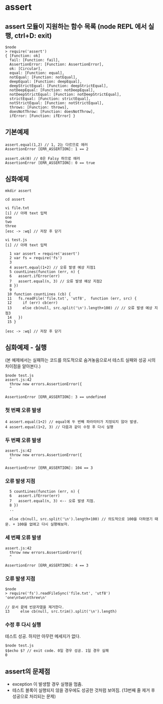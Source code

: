 # assert

## assert 모듈이 지원하는 함수 목록 (node REPL 에서 실행, ctrl+D: exit)
```
$node
> require('assert')
{ [Function: ok]
  fail: [Function: fail],
  AssertionError: [Function: AssertionError],
  ok: [Circular],
  equal: [Function: equal],
  notEqual: [Function: notEqual],
  deepEqual: [Function: deepEqual],
  deepStrictEqual: [Function: deepStrictEqual],
  notDeepEqual: [Function: notDeepEqual],
  notDeepStrictEqual: [Function: notDeepStrictEqual],
  strictEqual: [Function: strictEqual],
  notStrictEqual: [Function: notStrictEqual],
  throws: [Function: throws],
  doesNotThrow: [Function: doesNotThrow],
  ifError: [Function: ifError] }
```
## 기본예제
```
assert.equal(1,2) // 1, 2는 다르므로 에러
AssertionError [ERR_ASSERTION]: 1 == 2

assert.ok(0) // 0은 Falsy 하므로 에러
AssertionError [ERR_ASSERTION]: 0 == true
```

## 심화예제
```
mkdir assert

cd assert

vi file.txt
[i] // 아래 text 입력
one
two
three
[esc -> :wq] // 저장 후 닫기

vi test.js
[i] // 아래 text 입력

  1 var assert = require('assert')
  2 var fs = require('fs')
  3
  4 assert.equal(1+2) // 오류 발생 예상 지점1
  5 countLines(function (err, n) {
  6   assert.ifError(err)
  7   assert.equal(n, 3) // 오류 발생 예상 지점2
  8 })
  9
 10 function countLines (cb) {
 11   fs.readFile('file.txt', 'utf8',  function (err, src) {
 12     if (err) cb(err)
 13     else cb(null, src.split('\n').length+100) // // 오류 발생 예상 지점3
 14   })
 15 }

[esc -> :wq] // 저장 후 닫기
```

## 심화예제 - 실행
(본 예제에서는 실패하는 코드를 의도적으로 숨겨놓음으로서 테스트 실패와 성공 시의 차이점을 알아본다.)
```
$node test.js
assert.js:42
  throw new errors.AssertionError({
  ^

AssertionError [ERR_ASSERTION]: 3 == undefined
```

### 첫 번째 오류 발생

```
4 assert.equal(1+2) // equal에 두 번째 파라미터가 지정되지 않아 발생.
4 assert.equal(1+2, 3) // 다음과 같이 수정 후 다시 실행
```

### 두 번째 오류 발생
```
assert.js:42
  throw new errors.AssertionError({
  ^

AssertionError [ERR_ASSERTION]: 104 == 3
```

### 오류 발생 지점
```
  5 countLines(function (err, n) {
  6   assert.ifError(err)
  7   assert.equal(n, 3) <-- 오류 발생 지점.
  8 })
  ..

  else cb(null, src.split('\n').length+100) // 의도적으로 100을 더하였기 때문. + 100을 없애고 다시 실행해보자.
```

### 세 번째 오류 발생
```
assert.js:42
  throw new errors.AssertionError({
  ^

AssertionError [ERR_ASSERTION]: 4 == 3
```

### 오류 발생 지점
```
$node
> require('fs').readFileSync('file.txt', 'utf8')
'one\ntwo\nthree\n'

// 문서 끝에 빈문자열을 제거한다.
13     else cb(null, src.trim().split('\n').length)
```

### 수정 후 다시 실행
테스트 성공. 하지만 아무런 메세지가 없다.

```
$node test.js
$$echo $? // exit code. 0일 경우 성공. 1일 경우 실패
0
```

## assert의 문제점
- exception 이 발생할 경우 실행을 멈춤.
- 테스트 블록이 실행되지 않을 경우에도 성공한 것처럼 보여짐.
(13번째 줄 제거 후 성공으로 처리되는 문제)





